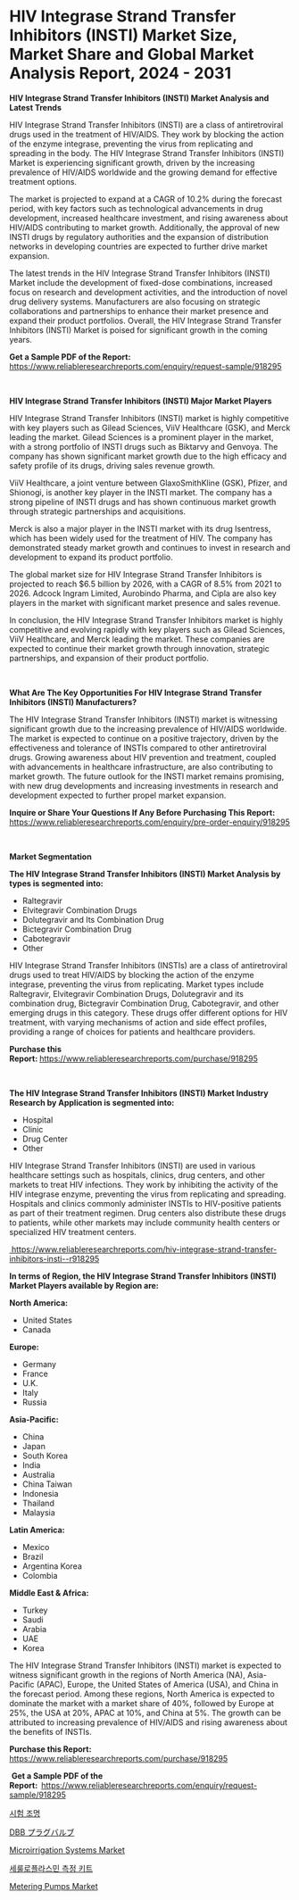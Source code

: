 <p><h1>HIV Integrase Strand Transfer Inhibitors (INSTI) Market Size, Market Share and Global Market Analysis Report, 2024 - 2031</h1></p><p><strong>HIV Integrase Strand Transfer Inhibitors (INSTI) Market Analysis and Latest Trends</strong></p>
<p><p>HIV Integrase Strand Transfer Inhibitors (INSTI) are a class of antiretroviral drugs used in the treatment of HIV/AIDS. They work by blocking the action of the enzyme integrase, preventing the virus from replicating and spreading in the body. The HIV Integrase Strand Transfer Inhibitors (INSTI) Market is experiencing significant growth, driven by the increasing prevalence of HIV/AIDS worldwide and the growing demand for effective treatment options.</p><p>The market is projected to expand at a CAGR of 10.2% during the forecast period, with key factors such as technological advancements in drug development, increased healthcare investment, and rising awareness about HIV/AIDS contributing to market growth. Additionally, the approval of new INSTI drugs by regulatory authorities and the expansion of distribution networks in developing countries are expected to further drive market expansion.</p><p>The latest trends in the HIV Integrase Strand Transfer Inhibitors (INSTI) Market include the development of fixed-dose combinations, increased focus on research and development activities, and the introduction of novel drug delivery systems. Manufacturers are also focusing on strategic collaborations and partnerships to enhance their market presence and expand their product portfolios. Overall, the HIV Integrase Strand Transfer Inhibitors (INSTI) Market is poised for significant growth in the coming years.</p></p>
<p><strong>Get a Sample PDF of the Report:&nbsp;</strong> <a href="https://www.reliableresearchreports.com/enquiry/request-sample/918295">https://www.reliableresearchreports.com/enquiry/request-sample/918295</a></p>
<p>&nbsp;</p>
<p><strong>HIV Integrase Strand Transfer Inhibitors (INSTI) Major Market Players</strong></p>
<p><p>HIV Integrase Strand Transfer Inhibitors (INSTI) market is highly competitive with key players such as Gilead Sciences, ViiV Healthcare (GSK), and Merck leading the market. Gilead Sciences is a prominent player in the market, with a strong portfolio of INSTI drugs such as Biktarvy and Genvoya. The company has shown significant market growth due to the high efficacy and safety profile of its drugs, driving sales revenue growth.</p><p>ViiV Healthcare, a joint venture between GlaxoSmithKline (GSK), Pfizer, and Shionogi, is another key player in the INSTI market. The company has a strong pipeline of INSTI drugs and has shown continuous market growth through strategic partnerships and acquisitions.</p><p>Merck is also a major player in the INSTI market with its drug Isentress, which has been widely used for the treatment of HIV. The company has demonstrated steady market growth and continues to invest in research and development to expand its product portfolio.</p><p>The global market size for HIV Integrase Strand Transfer Inhibitors is projected to reach $6.5 billion by 2026, with a CAGR of 8.5% from 2021 to 2026. Adcock Ingram Limited, Aurobindo Pharma, and Cipla are also key players in the market with significant market presence and sales revenue.</p><p>In conclusion, the HIV Integrase Strand Transfer Inhibitors market is highly competitive and evolving rapidly with key players such as Gilead Sciences, ViiV Healthcare, and Merck leading the market. These companies are expected to continue their market growth through innovation, strategic partnerships, and expansion of their product portfolio.</p></p>
<p>&nbsp;</p>
<p><strong>What Are The Key Opportunities For HIV Integrase Strand Transfer Inhibitors (INSTI) Manufacturers?</strong></p>
<p><p>The HIV Integrase Strand Transfer Inhibitors (INSTI) market is witnessing significant growth due to the increasing prevalence of HIV/AIDS worldwide. The market is expected to continue on a positive trajectory, driven by the effectiveness and tolerance of INSTIs compared to other antiretroviral drugs. Growing awareness about HIV prevention and treatment, coupled with advancements in healthcare infrastructure, are also contributing to market growth. The future outlook for the INSTI market remains promising, with new drug developments and increasing investments in research and development expected to further propel market expansion.</p></p>
<p><strong>Inquire or Share Your Questions If Any Before Purchasing This Report:</strong> <a href="https://www.reliableresearchreports.com/enquiry/pre-order-enquiry/918295">https://www.reliableresearchreports.com/enquiry/pre-order-enquiry/918295</a></p>
<p>&nbsp;</p>
<p><strong>Market Segmentation</strong></p>
<p><strong>The HIV Integrase Strand Transfer Inhibitors (INSTI) Market Analysis by types is segmented into:</strong></p>
<p><ul><li>Raltegravir</li><li>Elvitegravir Combination Drugs</li><li>Dolutegravir and Its Combination Drug</li><li>Bictegravir Combination Drug</li><li>Cabotegravir</li><li>Other</li></ul></p>
<p><p>HIV Integrase Strand Transfer Inhibitors (INSTIs) are a class of antiretroviral drugs used to treat HIV/AIDS by blocking the action of the enzyme integrase, preventing the virus from replicating. Market types include Raltegravir, Elvitegravir Combination Drugs, Dolutegravir and its combination drug, Bictegravir Combination Drug, Cabotegravir, and other emerging drugs in this category. These drugs offer different options for HIV treatment, with varying mechanisms of action and side effect profiles, providing a range of choices for patients and healthcare providers.</p></p>
<p><strong>Purchase this Report:&nbsp;</strong><a href="https://www.reliableresearchreports.com/purchase/918295">https://www.reliableresearchreports.com/purchase/918295</a></p>
<p>&nbsp;</p>
<p><strong>The HIV Integrase Strand Transfer Inhibitors (INSTI) Market Industry Research by Application is segmented into:</strong></p>
<p><ul><li>Hospital</li><li>Clinic</li><li>Drug Center</li><li>Other</li></ul></p>
<p><p>HIV Integrase Strand Transfer Inhibitors (INSTI) are used in various healthcare settings such as hospitals, clinics, drug centers, and other markets to treat HIV infections. They work by inhibiting the activity of the HIV integrase enzyme, preventing the virus from replicating and spreading. Hospitals and clinics commonly administer INSTIs to HIV-positive patients as part of their treatment regimen. Drug centers also distribute these drugs to patients, while other markets may include community health centers or specialized HIV treatment centers.</p></p>
<p><a href="https://www.reliableresearchreports.com/hiv-integrase-strand-transfer-inhibitors-insti--r918295">&nbsp;https://www.reliableresearchreports.com/hiv-integrase-strand-transfer-inhibitors-insti--r918295</a></p>
<p><strong>In terms of Region, the HIV Integrase Strand Transfer Inhibitors (INSTI) Market Players available by Region are:</strong></p>
<p>
    <p> <strong> North America: </strong>
        <ul>
            <li>United States</li>
            <li>Canada</li>
        </ul>
        </p> 
    <p> <strong> Europe: </strong>
        <ul>
            <li>Germany</li>
            <li>France</li>
            <li>U.K.</li>
            <li>Italy</li>
            <li>Russia</li>
        </ul>
        </p> 
    <p> <strong> Asia-Pacific: </strong>
        <ul>
            <li>China</li>
            <li>Japan</li>
            <li>South Korea</li>
            <li>India</li>
            <li>Australia</li>
            <li>China Taiwan</li>
            <li>Indonesia</li>
            <li>Thailand</li>
            <li>Malaysia</li>
        </ul>
        </p> 
    <p> <strong> Latin America: </strong>
        <ul>
            <li>Mexico</li>
            <li>Brazil</li>
            <li>Argentina Korea</li>
            <li>Colombia</li>
        </ul>
        </p> 
    <p> <strong> Middle East & Africa: </strong>
        <ul>
            <li>Turkey</li>
            <li>Saudi</li>
            <li>Arabia</li>
            <li>UAE</li>
            <li>Korea</li>
        </ul>
    </p>
    </p>
<p><p>The HIV Integrase Strand Transfer Inhibitors (INSTI) market is expected to witness significant growth in the regions of North America (NA), Asia-Pacific (APAC), Europe, the United States of America (USA), and China in the forecast period. Among these regions, North America is expected to dominate the market with a market share of 40%, followed by Europe at 25%, the USA at 20%, APAC at 10%, and China at 5%. The growth can be attributed to increasing prevalence of HIV/AIDS and rising awareness about the benefits of INSTIs.</p></p>
<p><strong>Purchase this Report: </strong><a href="https://www.reliableresearchreports.com/purchase/918295">https://www.reliableresearchreports.com/purchase/918295</a></p>
<p>&nbsp;<strong>Get a Sample PDF of the Report:&nbsp;&nbsp;</strong><a href="https://www.reliableresearchreports.com/enquiry/request-sample/918295">https://www.reliableresearchreports.com/enquiry/request-sample/918295</a></p>
<p><strong></strong></p>
<p><p><a href="https://github.com/TitusBoyer1/Market-Research-Report-List-1/blob/main/7549478179505.md">시험 조명</a></p><p><a href="https://github.com/Alenaieme/Market-Research-Report-List-1/blob/main/9002686166317.md">DBB プラグバルブ</a></p><p><a href="https://github.com/ayamsauke86/Market-Research-Report-List-1/blob/main/microirrigation-systems-market.md">Microirrigation Systems Market</a></p><p><a href="https://github.com/iansanftyord09878/Market-Research-Report-List-2/blob/main/5078729179504.md">세룰로플라스민 측정 키트</a></p><p><a href="https://github.com/airdrophunter675/Market-Research-Report-List-1/blob/main/metering-pumps-market.md">Metering Pumps Market</a></p></p>